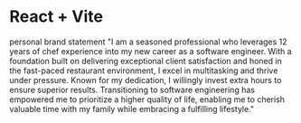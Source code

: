 # React + Vite

personal brand statement 
    "I am a seasoned professional who leverages 12 years of chef experience into my new career as a software engineer. With a foundation built on delivering exceptional client satisfaction and honed in the fast-paced restaurant environment, I excel in multitasking and thrive under pressure. Known for my dedication, I willingly invest extra hours to ensure superior results. Transitioning to software engineering has empowered me to prioritize a higher quality of life, enabling me to cherish valuable time with my family while embracing a fulfilling lifestyle."

